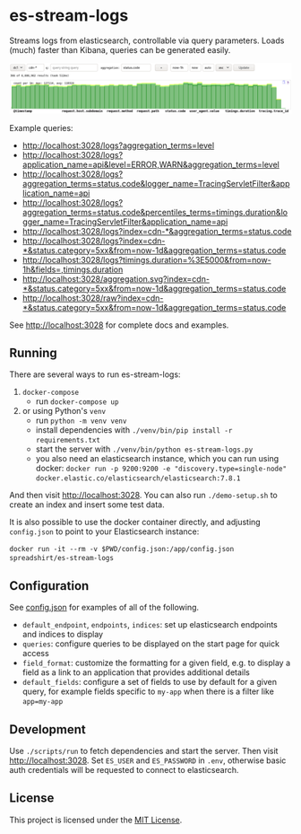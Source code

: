# es-stream-logs

Streams logs from elasticsearch, controllable via query parameters.
Loads (much) faster than Kibana, queries can be generated easily.

![screenshot of ui](./screenshot.png)

Example queries:

- <http://localhost:3028/logs?aggregation_terms=level>
- <http://localhost:3028/logs?application_name=api&level=ERROR,WARN&aggregation_terms=level>
- <http://localhost:3028/logs?aggregation_terms=status.code&logger_name=TracingServletFilter&application_name=api>
- <http://localhost:3028/logs?aggregation_terms=status.code&percentiles_terms=timings.duration&logger_name=TracingServletFilter&application_name=api>
- <http://localhost:3028/logs?index=cdn-*&aggregation_terms=status.code>
- <http://localhost:3028/logs?index=cdn-*&status.category=5xx&from=now-1d&aggregation_terms=status.code>
- <http://localhost:3028/logs?timings.duration=%3E5000&from=now-1h&fields=,timings.duration>
- <http://localhost:3028/aggregation.svg?index=cdn-*&status.category=5xx&from=now-1d&aggregation_terms=status.code>
- <http://localhost:3028/raw?index=cdn-*&status.category=5xx&from=now-1d&aggregation_terms=status.code>

See <http://localhost:3028> for complete docs and examples.

## Running

There are several ways to run es-stream-logs:

1. `docker-compose`
    - run `docker-compose up`
2. or using Python's `venv`
    - run `python -m venv venv`
    - install dependencies with `./venv/bin/pip install -r requirements.txt`
    - start the server with `./venv/bin/python es-stream-logs.py`
    - you also need an elasticsearch instance, which you can run using
      docker: `docker run -p 9200:9200 -e "discovery.type=single-node" docker.elastic.co/elasticsearch/elasticsearch:7.8.1`

And then visit <http://localhost:3028>.  You can also run
`./demo-setup.sh` to create an index and insert some test data.

It is also possible to use the docker container directly, and adjusting
`config.json` to point to your Elasticsearch instance:

```
docker run -it --rm -v $PWD/config.json:/app/config.json spreadshirt/es-stream-logs
```

## Configuration

See [config.json](./config.json) for examples of all of the following.

- `default_endpoint`, `endpoints`, `indices`: set up elasticsearch
    endpoints and indices to display
- `queries`: configure queries to be displayed on the start page for
    quick access
- `field_format`: customize the formatting for a given field, e.g. to
    display a field as a link to an application that provides additional
    details
- `default_fields`: configure a set of fields to use by default for a
    given query, for example fields specific to `my-app` when there is a
    filter like `app=my-app`

## Development

Use `./scripts/run` to fetch dependencies and start the server.  Then
visit <http://localhost:3028>.  Set `ES_USER` and `ES_PASSWORD` in `.env`,
otherwise basic auth credentials will be requested to connect to
elasticsearch.

## License

This project is licensed under the [MIT License](./LICENSE).
